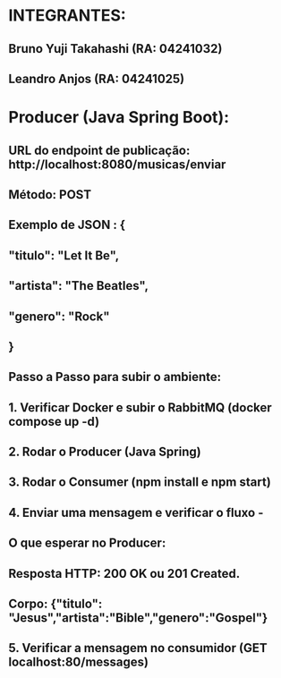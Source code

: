 # INTEGRANTES:
## Bruno Yuji Takahashi (RA: 04241032)
## Leandro Anjos (RA: 04241025)

# Producer (Java Spring Boot):

## URL do endpoint de publicação: http://localhost:8080/musicas/enviar

## Método: POST 

## Exemplo de JSON : {
##  "titulo": "Let It Be",
##  "artista": "The Beatles",
##  "genero": "Rock"
## }

## Passo a Passo para subir o ambiente:

## 1. Verificar Docker e subir o RabbitMQ (docker compose up -d)
## 2. Rodar o Producer (Java Spring)
## 3. Rodar o Consumer (npm install e npm start)
## 4. Enviar uma mensagem e verificar o fluxo -

## O que esperar no Producer:

## Resposta HTTP: 200 OK ou 201 Created.
## Corpo: {"titulo": "Jesus","artista":"Bible","genero":"Gospel"}

## 5. Verificar a mensagem no consumidor (GET localhost:80/messages)
